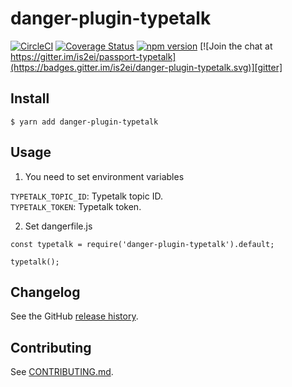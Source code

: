 danger-plugin-typetalk
======================

[![CircleCI](https://circleci.com/gh/is2ei/danger-plugin-typetalk.svg?style=svg)][circleci]
[![Coverage Status](https://coveralls.io/repos/github/is2ei/danger-plugin-typetalk/badge.svg?branch=master)][coveralls]
[![npm version](https://badge.fury.io/js/danger-plugin-typetalk.svg)][npm]
[![Join the chat at https://gitter.im/is2ei/passport-typetalk](https://badges.gitter.im/is2ei/danger-plugin-typetalk.svg)][gitter]

[circleci]: https://circleci.com/gh/is2ei/danger-plugin-typetalk
[coveralls]: https://coveralls.io/github/is2ei/danger-plugin-typetalk?branch=master
[npm]: https://badge.fury.io/js/danger-plugin-typetalk
[gitter]: https://gitter.im/is2ei/danger-plugin-typetalk

## Install

```
$ yarn add danger-plugin-typetalk
```

## Usage

1) You need to set environment variables

`TYPETALK_TOPIC_ID`: Typetalk topic ID.  
`TYPETALK_TOKEN`: Typetalk token.  

2) Set dangerfile.js

```
const typetalk = require('danger-plugin-typetalk').default;

typetalk();
```

## Changelog

See the GitHub [release history](https://github.com/is2ei/danger-plugin-typetalk/releases).

## Contributing

See [CONTRIBUTING.md](CONTRIBUTING.md).
